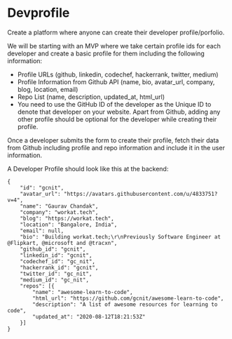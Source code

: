 # Devprofile

Create a platform where anyone can create their developer profile/porfolio.

We will be starting with an MVP where we take certain profile ids for each developer and create a basic profile for them including the following information:

- Profile URLs (github, linkedin, codechef, hackerrank, twitter, medium)
- Profile Information from Github API (name, bio, avatar_url, company, blog, location, email)
- Repo List (name, description, updated_at, html_url)
- You need to use the GitHub ID of the developer as the Unique ID to denote that developer on your website. Apart from Github, adding any other profile should be optional for the   developer while creating their profile.

Once a developer submits the form to create their profile, fetch their data from Github including profile and repo information and include it in the user information.

A Developer Profile should look like this at the backend:
```
{
	"id": "gcnit",
	"avatar_url": "https://avatars.githubusercontent.com/u/4833751?v=4",
	"name": "Gaurav Chandak",
	"company": "workat.tech",
	"blog": "https://workat.tech",
	"location": "Bangalore, India",
	"email": null,
	"bio": "Building workat.tech;\r\nPreviously Software Engineer at @Flipkart, @microsoft and @tracxn",
	"github_id": "gcnit",
	"linkedin_id": "gcnit",
	"codechef_id": "gc_nit",
	"hackerrank_id": "gcnit",
	"twitter_id": "gc_nit",
	"medium_id": "gc_nit",
	"repos": [{
		"name": "awesome-learn-to-code",
		"html_url": "https://github.com/gcnit/awesome-learn-to-code",
		"description": "A list of awesome resources for learning to code",
		"updated_at": "2020-08-12T18:21:53Z"
	}]
}
```
